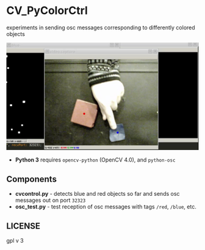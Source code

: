 # CV_PyColorCtrl
experiments in sending osc messages corresponding to differently colored objects


[![cv_pycolorctrl demo](cv_pycolorctrl_1-16-19.png)](https://youtu.be/Qr1cq7uNvM4 "demo")

- **Python 3** requires `opencv-python` (OpenCV 4.0), and `python-osc`

## Components
- **cvcontrol.py** - detects blue and red objects so far and sends osc messages out on port `32323`
- **osc_test.py** - test reception of osc messages with tags `/red`, `/blue`, etc.

## LICENSE
gpl v 3
